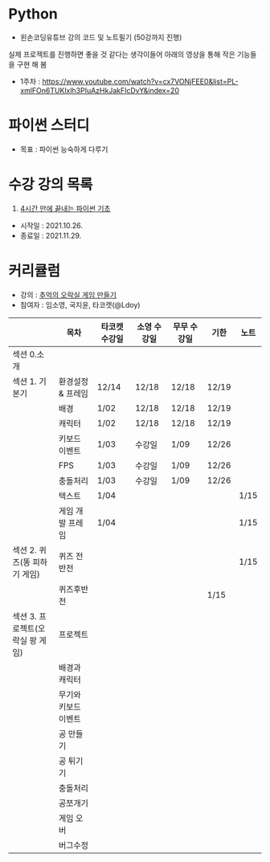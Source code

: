 # Python
- 왼손코딩유튜브 강의 코드 및 노트필기 (50강까지 진행)

실제 프로젝트를 진행하면 좋을 것 같다는 생각이들어 아래의 영상을 통해 작은 기능들을 구현 해 봄 
- 1주차 : https://www.youtube.com/watch?v=cx7VONjFEE0&list=PL-xmlFOn6TUKlxlh3PIuAzHkJakFlcDvY&index=20

# 파이썬 스터디
- 목표 : 파이썬 능숙하게 다루기 

# 수강 강의 목록
1. [4시간 만에 끝내는 파이썬 기초](https://www.youtube.com/c/김왼손의왼손코딩/playlists)
- 시작일 : 2021.10.26.
- 종료일 : 2021.11.29.

# 커리큘럼
- 강의 : [추억의 오락실 게임 만들기](https://www.inflearn.com/course/나도코딩-파이썬-활용편-1#curriculum)
- 참여자 : 임소영, 국지윤, 타코캣(@Ldoy)

|  | 목차 |  타코캣 수강일 | 소영 수강일 | 무무 수강일 | 기한 | 노트 |
| -------- | -------- | -------- | -------- | -------- |-------- |-------- |
| 섹션 0.소개    |      |      | |
| 섹션 1. 기본기 | 환경설정 & 프레임| 12/14 | 12/18 | 12/18 | 12/19 |
| | 배경 |  1/02 | 12/18 | 12/18 | 12/19 |  
| | 캐릭터 | 1/02 | 12/18 | 12/18 | 12/19 | 
|| 키보드 이벤트 | 1/03 | 수강일 | 1/09 | 12/26 |
|| FPS | 1/03 | 수강일 | 1/09 | 12/26 |
|| 충돌처리 | 1/03 | 수강일 | 1/09 | 12/26 |
|| 텍스트 | 1/04 ||||1/15|
|| 게임 개발 프레임 | 1/04 ||||1/15|
| 섹션 2. 퀴즈(똥 피하기 게임) |퀴즈 전반전|||||1/15|
||퀴즈후반전||||1/15|
| 섹션 3. 프로젝트(오락실 팡 게임) | 프로젝트 | 
|| 배경과 캐릭터 |
|| 무기와 키보드 이벤트 |
|| 공 만들기|
|| 공 튀기기|
|| 충돌처리 |
|| 공쪼개기 |
|| 게임 오버|
|| 버그수정 |


